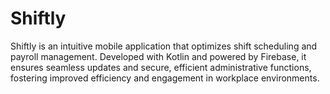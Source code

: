 # Shiftly
 Shiftly is an intuitive mobile application that optimizes shift scheduling and payroll management. Developed with Kotlin and powered by Firebase, it ensures seamless updates and secure, efficient administrative functions, fostering improved efficiency and engagement in workplace environments.

